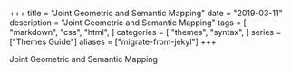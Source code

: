 +++
title = "Joint Geometric and Semantic Mapping"
date = "2019-03-11"
description = "Joint Geometric and Semantic Mapping"
tags = [
    "markdown",
    "css",
    "html",
]
categories = [
    "themes",
    "syntax",
]
series = ["Themes Guide"]
aliases = ["migrate-from-jekyl"]
+++

Joint Geometric and Semantic Mapping